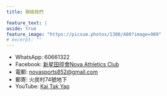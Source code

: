 ```yaml
---
title: 聯絡我們

feature_text: |
aside: true
feature_image: "https://picsum.photos/1300/400?image=989"
# excerpt: ""
---
```


- WhatsApp: 60661322
- Facebook: [新星田徑會Nova Athletics Club](https://facebook.com/新星田徑會Nova-Athletics-Club-105744665177266)
- 電郵: <novasports852@gmail.com>
- 郵寄: 火炭村74號地下
- YouTube: [Kai Tak Yap](https://www.youtube.com/channel/UCnUl5dNjlXMyJLL-YrY9vFw)
